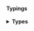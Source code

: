 #### Typings

<details>
    <summary><b>Types</b></summery>

<!-- #code ../../../../packages/release-mastermind/types.d.ts -->

</details>